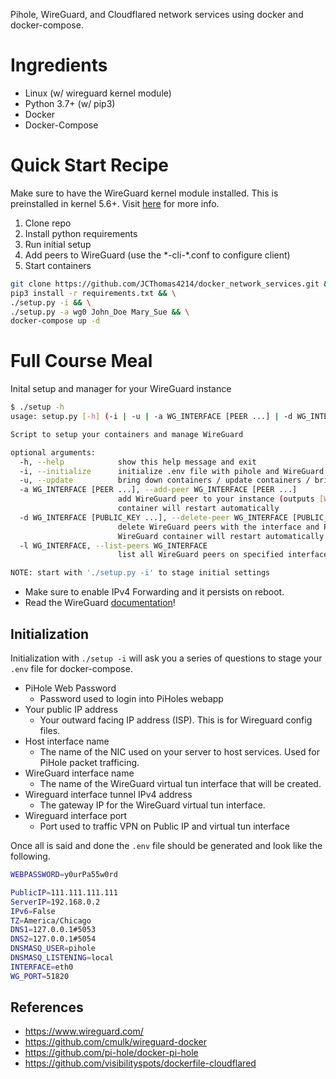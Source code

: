 Pihole, WireGuard, and Cloudflared network services using docker and docker-compose.

# Ingredients

- Linux (w/ wireguard kernel module)
- Python 3.7+ (w/ pip3)
- Docker 
- Docker-Compose

# Quick Start Recipe

Make sure to have the WireGuard kernel module installed. This is preinstalled in kernel 5.6+. Visit [here](https://www.wireguard.com/install/) for more info.

1. Clone repo
2. Install python requirements 
3. Run initial setup
4. Add peers to WireGuard (use the \*-cli-\*.conf to configure client)
5. Start containers

```sh
git clone https://github.com/JCThomas4214/docker_network_services.git && cd docker_network_services && \
pip3 install -r requirements.txt && \
./setup.py -i && \
./setup.py -a wg0 John_Doe Mary_Sue && \
docker-compose up -d
```

# Full Course Meal

Inital setup and manager for your WireGuard instance
```sh
$ ./setup -h
usage: setup.py [-h] (-i | -u | -a WG_INTERFACE [PEER ...] | -d WG_INTERFACE [PUBLIC_KEY ...] | -l WG_INTERFACE)

Script to setup your containers and manage WireGuard

optional arguments:
  -h, --help            show this help message and exit
  -i, --initialize      initialize .env file with pihole and WireGuard settings
  -u, --update          bring down containers / update containers / bring containers back up
  -a WG_INTERFACE [PEER ...], --add-peer WG_INTERFACE [PEER ...]
                        add WireGuard peer to your instance (outputs [WG_INTERFACE]-cli-[PEER].conf) the WireGuard
                        container will restart automatically
  -d WG_INTERFACE [PUBLIC_KEY ...], --delete-peer WG_INTERFACE [PUBLIC_KEY ...]
                        delete WireGuard peers with the interface and PublicKeys listed with --list-peers the
                        WireGuard container will restart automatically
  -l WG_INTERFACE, --list-peers WG_INTERFACE
                        list all WireGuard peers on specified interface

NOTE: start with './setup.py -i' to stage initial settings
```

- Make sure to enable IPv4 Forwarding and it persists on reboot.
- Read the WireGuard [documentation](https://www.wireguard.com/)!

## Initialization

Initialization with `./setup -i` will ask you a series of questions to stage your `.env` file for docker-compose.

- PiHole Web Password
  - Password used to login into PiHoles webapp
- Your public IP address
  - Your outward facing IP address (ISP). This is for Wireguard config files.
- Host interface name
  - The name of the NIC used on your server to host services. Used for PiHole packet trafficing.
- WireGuard interface name
  - The name of the WireGuard virtual tun interface that will be created.
- Wireguard interface tunnel IPv4 address
  - The gateway IP for the WireGuard virtual tun interface.
- Wireguard interface port
  - Port used to traffic VPN on Public IP and virtual tun interface

Once all is said and done the `.env` file should be generated and look like the following.
```sh
WEBPASSWORD=y0urPa55w0rd

PublicIP=111.111.111.111
ServerIP=192.168.0.2
IPv6=False
TZ=America/Chicago
DNS1=127.0.0.1#5053
DNS2=127.0.0.1#5054
DNSMASQ_USER=pihole
DNSMASQ_LISTENING=local
INTERFACE=eth0
WG_PORT=51820
```

## References
- https://www.wireguard.com/
- https://github.com/cmulk/wireguard-docker
- https://github.com/pi-hole/docker-pi-hole
- https://github.com/visibilityspots/dockerfile-cloudflared
